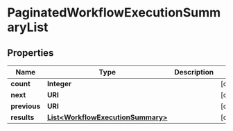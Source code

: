 

# PaginatedWorkflowExecutionSummaryList


## Properties

Name | Type | Description | Notes
------------ | ------------- | ------------- | -------------
**count** | **Integer** |  |  [optional]
**next** | **URI** |  |  [optional]
**previous** | **URI** |  |  [optional]
**results** | [**List&lt;WorkflowExecutionSummary&gt;**](WorkflowExecutionSummary.md) |  |  [optional]



